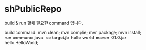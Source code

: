 # shPublicRepo

build & run 할때 필요한 command 입니다.

build command: mvn clean; mvn complie; mvn package; mvn install;
<br/>
run command: java -cp target/jb-hello-world-maven-0.1.0.jar hello.HelloWorld; 
